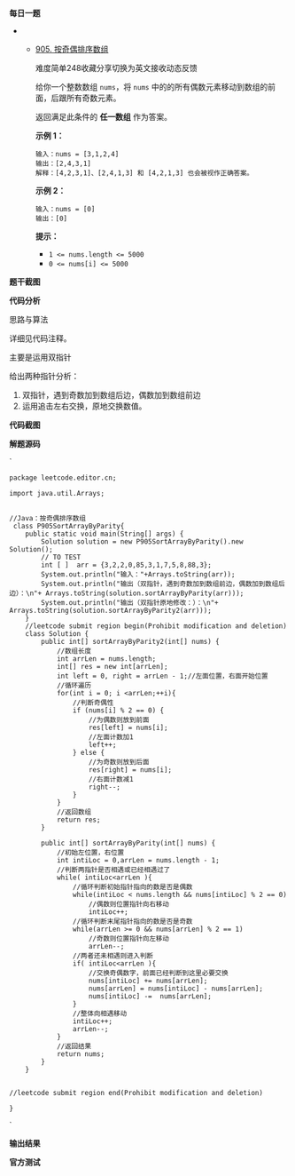 **每日一题**

- - [905. 按奇偶排序数组](https://leetcode-cn.com/problems/sort-array-by-parity/)

    难度简单248收藏分享切换为英文接收动态反馈

    给你一个整数数组 `nums`，将 `nums` 中的的所有偶数元素移动到数组的前面，后跟所有奇数元素。

    返回满足此条件的 **任一数组** 作为答案。

     

    **示例 1：**

    ```
    输入：nums = [3,1,2,4]
    输出：[2,4,3,1]
    解释：[4,2,3,1]、[2,4,1,3] 和 [4,2,1,3] 也会被视作正确答案。
    ```

    **示例 2：**
  
    ```
    输入：nums = [0]
    输出：[0]
    ```

     
  
    **提示：**
  
    - `1 <= nums.length <= 5000`
    - `0 <= nums[i] <= 5000`

**题干截图**



**代码分析**



思路与算法

详细见代码注释。

主要是运用双指针

给出两种指针分析：

1. 双指针，遇到奇数加到数组后边，偶数加到数组前边
2. 运用追击左右交换，原地交换数值。



**代码截图**



**解题源码**

`

```
package leetcode.editor.cn;

import java.util.Arrays;


//Java：按奇偶排序数组
 class P905SortArrayByParity{
    public static void main(String[] args) {
        Solution solution = new P905SortArrayByParity().new Solution();
        // TO TEST
        int [ ]  arr = {3,2,2,0,85,3,1,7,5,8,88,3};
        System.out.println("输入："+Arrays.toString(arr));
        System.out.println("输出（双指针，遇到奇数加到数组前边，偶数加到数组后边）：\n"+ Arrays.toString(solution.sortArrayByParity(arr)));
        System.out.println("输出（双指针原地修改：）：\n"+ Arrays.toString(solution.sortArrayByParity2(arr)));
    }
    //leetcode submit region begin(Prohibit modification and deletion)
    class Solution {
        public int[] sortArrayByParity2(int[] nums) {
            //数组长度
            int arrLen = nums.length;
            int[] res = new int[arrLen];
            int left = 0, right = arrLen - 1;//左面位置，右面开始位置
            //循环遍历
            for(int i = 0; i <arrLen;++i){
                //判断奇偶性
                if (nums[i] % 2 == 0) {
                    //为偶数则放到前面
                    res[left] = nums[i];
                    //左面计数加1
                    left++;
                } else {
                    //为奇数则放到后面
                    res[right] = nums[i];
                    //右面计数减1
                    right--;
                }
            }
            //返回数组
            return res;
        }

        public int[] sortArrayByParity(int[] nums) {
            //初始左位置，右位置
            int intiLoc = 0,arrLen = nums.length - 1;
            //判断两指针是否相遇或已经相遇过了
            while( intiLoc<arrLen ){
                //循环判断初始指针指向的数是否是偶数
                while(intiLoc < nums.length && nums[intiLoc] % 2 == 0)
                    //偶数则位置指针向右移动
                    intiLoc++;
                //循环判断末尾指针指向的数是否是奇数
                while(arrLen >= 0 && nums[arrLen] % 2 == 1)
                    //奇数则位置指针向左移动
                    arrLen--;
                //两者还未相遇则进入判断
                if( intiLoc<arrLen ){
                    //交换奇偶数字，前面已经判断到这里必要交换
                    nums[intiLoc] += nums[arrLen];
                    nums[arrLen] = nums[intiLoc] - nums[arrLen];
                    nums[intiLoc] -=  nums[arrLen];
                }
                //整体向相遇移动
                intiLoc++;
                arrLen--;
            }
            //返回结果
            return nums;
        }
    }


//leetcode submit region end(Prohibit modification and deletion)

}
```



`

**输出结果**



**官方测试**



